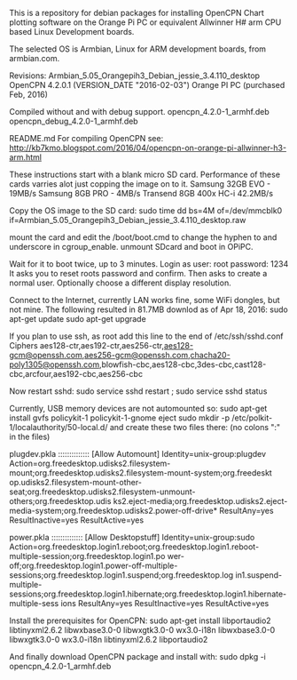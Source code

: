 This is a repository for debian packages for installing OpenCPN Chart plotting software on
the Orange Pi PC or equivalent Allwinner H# arm CPU based Linux Development boards.

The selected OS is Armbian, Linux for ARM development boards, from armbian.com.

Revisions:
  Armbian_5.05_Orangepih3_Debian_jessie_3.4.110_desktop
  OpenCPN 4.2.0.1 (VERSION_DATE "2016-02-03")
  Orange PI PC  (purchased Feb, 2016)

Compiled without and with debug support.
  opencpn_4.2.0-1_armhf.deb
  opencpn_debug_4.2.0-1_armhf.deb

README.md
For compiling OpenCPN see:  http://kb7kmo.blogspot.com/2016/04/opencpn-on-orange-pi-allwinner-h3-arm.html


These instructions start with a blank micro SD card.
Performance of these cards varries alot just copping the image on to it.
Samsung 32GB EVO - 19MB/s
Samsung 8GB PRO  - 4MB/s
Transend 8GB 400x HC-i 42.2MB/s
 
Copy the OS image to the SD card:
sudo time dd bs=4M of=/dev/mmcblk0 if=Armbian_5.05_Orangepih3_Debian_jessie_3.4.110_desktop.raw

mount the card and edit the /boot/boot.cmd to change the hyphen to and underscore in cgroup_enable.
unmount SDcard and boot in OPiPC.

Wait for it to boot twice, up to 3 minutes.
Login as user: root password: 1234
It asks you to reset roots password and confirm.
Then asks to create a normal user.
Optionally choose a different display resolution.

Connect to the Internet, currently LAN works fine, some WiFi dongles, but not mine.
The following resulted in 81.7MB downlod as of Apr 18, 2016:
sudo apt-get update
sudo apt-get upgrade

If you plan to use ssh,  as root add this line to the end of /etc/ssh/sshd.conf
Ciphers aes128-ctr,aes192-ctr,aes256-ctr,aes128-gcm@openssh.com,aes256-gcm@openssh.com,chacha20-poly1305@openssh.com,blowfish-cbc,aes128-cbc,3des-cbc,cast128-cbc,arcfour,aes192-cbc,aes256-cbc

Now restart sshd:
sudo service sshd restart ; sudo service sshd status

Currently, USB memory devices are not automounted so:
sudo apt-get install gvfs policykit-1 policykit-1-gnome eject
sudo mkdir -p /etc/polkit-1/localauthority/50-local.d/
and create these two files there: (no colons ":" in the files)

plugdev.pkla
::::::::::::::
[Allow Automount]
Identity=unix-group:plugdev
Action=org.freedesktop.udisks2.filesystem-mount;org.freedesktop.udisks2.filesystem-mount-system;org.freedeskt
op.udisks2.filesystem-mount-other-seat;org.freedesktop.udisks2.filesystem-unmount-others;org.freedesktop.udis
ks2.eject-media;org.freedesktop.udisks2.eject-media-system;org.freedesktop.udisks2.power-off-drive*
ResultAny=yes
ResultInactive=yes
ResultActive=yes

power.pkla
::::::::::::::
[Allow Desktopstuff]
Identity=unix-group:sudo
Action=org.freedesktop.login1.reboot;org.freedesktop.login1.reboot-multiple-session;org.freedesktop.login1.po
wer-off;org.freedesktop.login1.power-off-multiple-sessions;org.freedesktop.login1.suspend;org.freedesktop.log
in1.suspend-multiple-sessions;org.freedesktop.login1.hibernate;org.freedesktop.login1.hibernate-multiple-sess
ions
ResultAny=yes
ResultInactive=yes
ResultActive=yes

Install the prerequisites for OpenCPN:
sudo apt-get install libportaudio2 libtinyxml2.6.2 libwxbase3.0-0 libwxgtk3.0-0 wx3.0-i18n libwxbase3.0-0 libwxgtk3.0-0 wx3.0-i18n libtinyxml2.6.2 libportaudio2

And finally download OpenCPN package and install with:
sudo dpkg -i opencpn_4.2.0-1_armhf.deb 
